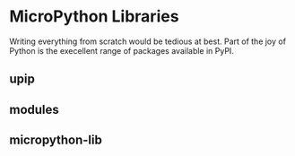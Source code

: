 # MicroPython Libraries

Writing everything from scratch would be tedious at best.
Part of the joy of Python is the execellent range of packages
available in PyPI.

## upip

## modules

## micropython-lib


